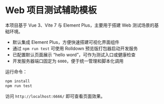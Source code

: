 # Web 项目测试辅助模板

本项目基于 Vue 3、Vite 7 与 Element Plus，主要用于搭建 Web 测试场景的基础环境。

- 默认集成 Element Plus，方便快速搭建可视化界面组件
- 通过 `npm run test` 可使用 Rolldown 预览版打包器启动开发服务
- 已配置默认页面展示 “hello word”，可作为测试入口或健康检查
- 开发服务器端口固定为 `6000`，便于统一管理和脚本化调用

运行命令：

```bash
npm install
npm run test
```

访问 `http://localhost:6666/` 即可查看页面效果。
